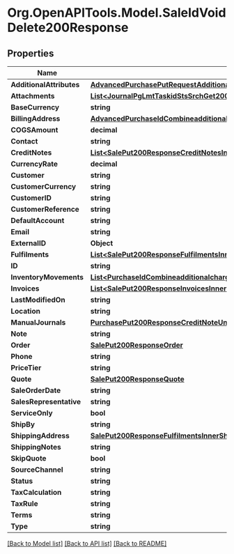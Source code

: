 # Org.OpenAPITools.Model.SaleIdVoidDelete200Response

## Properties

Name | Type | Description | Notes
------------ | ------------- | ------------- | -------------
**AdditionalAttributes** | [**AdvancedPurchasePutRequestAdditionalAttributes**](AdvancedPurchasePutRequestAdditionalAttributes.md) |  | [optional] 
**Attachments** | [**List&lt;JournalPgLmtTaskidStsSrchGet200ResponseJournalsInnerAttachmentsInner&gt;**](JournalPgLmtTaskidStsSrchGet200ResponseJournalsInnerAttachmentsInner.md) |  | [optional] 
**BaseCurrency** | **string** |  | [optional] 
**BillingAddress** | [**AdvancedPurchaseIdCombineadditionalchargesGet200ResponseBillingAddress**](AdvancedPurchaseIdCombineadditionalchargesGet200ResponseBillingAddress.md) |  | [optional] 
**COGSAmount** | **decimal** |  | [optional] 
**Contact** | **string** |  | [optional] 
**CreditNotes** | [**List&lt;SalePut200ResponseCreditNotesInner&gt;**](SalePut200ResponseCreditNotesInner.md) |  | [optional] 
**CurrencyRate** | **decimal** |  | [optional] 
**Customer** | **string** |  | [optional] 
**CustomerCurrency** | **string** |  | [optional] 
**CustomerID** | **string** |  | [optional] 
**CustomerReference** | **string** |  | [optional] 
**DefaultAccount** | **string** |  | [optional] 
**Email** | **string** |  | [optional] 
**ExternalID** | **Object** |  | [optional] 
**Fulfilments** | [**List&lt;SalePut200ResponseFulfilmentsInner&gt;**](SalePut200ResponseFulfilmentsInner.md) |  | [optional] 
**ID** | **string** |  | [optional] 
**InventoryMovements** | [**List&lt;PurchaseIdCombineadditionalchargesGet200ResponseInventoryMovementsInner&gt;**](PurchaseIdCombineadditionalchargesGet200ResponseInventoryMovementsInner.md) |  | [optional] 
**Invoices** | [**List&lt;SalePut200ResponseInvoicesInner&gt;**](SalePut200ResponseInvoicesInner.md) |  | [optional] 
**LastModifiedOn** | **string** |  | [optional] 
**Location** | **string** |  | [optional] 
**ManualJournals** | [**PurchasePut200ResponseCreditNoteUnstock**](PurchasePut200ResponseCreditNoteUnstock.md) |  | [optional] 
**Note** | **string** |  | [optional] 
**Order** | [**SalePut200ResponseOrder**](SalePut200ResponseOrder.md) |  | [optional] 
**Phone** | **string** |  | [optional] 
**PriceTier** | **string** |  | [optional] 
**Quote** | [**SalePut200ResponseQuote**](SalePut200ResponseQuote.md) |  | [optional] 
**SaleOrderDate** | **string** |  | [optional] 
**SalesRepresentative** | **string** |  | [optional] 
**ServiceOnly** | **bool** |  | [optional] 
**ShipBy** | **string** |  | [optional] 
**ShippingAddress** | [**SalePut200ResponseFulfilmentsInnerShipShippingAddress**](SalePut200ResponseFulfilmentsInnerShipShippingAddress.md) |  | [optional] 
**ShippingNotes** | **string** |  | [optional] 
**SkipQuote** | **bool** |  | [optional] 
**SourceChannel** | **string** |  | [optional] 
**Status** | **string** |  | [optional] 
**TaxCalculation** | **string** |  | [optional] 
**TaxRule** | **string** |  | [optional] 
**Terms** | **string** |  | [optional] 
**Type** | **string** |  | [optional] 

[[Back to Model list]](../README.md#documentation-for-models) [[Back to API list]](../README.md#documentation-for-api-endpoints) [[Back to README]](../README.md)


